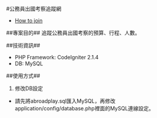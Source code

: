 #公務員出國考察追蹤網

- [How to join](http://hack.g0v.tw/abroadplay/nOWhTpJPKx7)

##專案目的##
追蹤公務員出國考察的預算、行程、人數。

##技術資訊##
- PHP Framework: CodeIgniter 2.1.4
- DB: MySQL

##使用方式##

1. 修改DB設定
  - 請先將abroadplay.sql匯入MySQL，再修改application/config/database.php裡面的MySQL連線設定。
